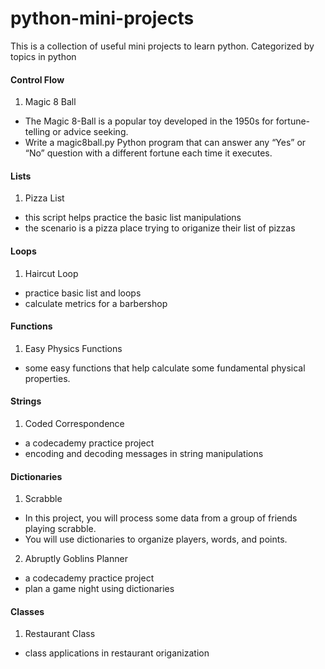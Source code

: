 # python-mini-projects
This is a collection of useful mini projects to learn python. Categorized by topics in python

#### Control Flow
1. Magic 8 Ball
* The Magic 8-Ball is a popular toy developed in the 1950s for fortune-telling or advice seeking.
* Write a magic8ball.py Python program that can answer any “Yes” or “No” question with a different fortune each time it executes.

#### Lists
1. Pizza List
* this script helps practice the basic list manipulations
* the scenario is a pizza place trying to origanize their list of pizzas

#### Loops
1. Haircut Loop
* practice basic list and loops
* calculate metrics for a barbershop

#### Functions
1. Easy Physics Functions
* some easy functions that help calculate some fundamental physical properties.

#### Strings
1. Coded Correspondence
* a codecademy practice project
* encoding and decoding messages in string manipulations

#### Dictionaries
1. Scrabble
* In this project, you will process some data from a group of friends playing scrabble.
* You will use dictionaries to organize players, words, and points.
2. Abruptly Goblins Planner
* a codecademy practice project
* plan a game night using dictionaries

#### Classes
1. Restaurant Class
* class applications in restaurant origanization
